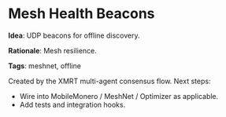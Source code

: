# Mesh Health Beacons

**Idea**: UDP beacons for offline discovery.

**Rationale**: Mesh resilience.

**Tags**: meshnet, offline

Created by the XMRT multi-agent consensus flow.
Next steps:
- Wire into MobileMonero / MeshNet / Optimizer as applicable.
- Add tests and integration hooks.
